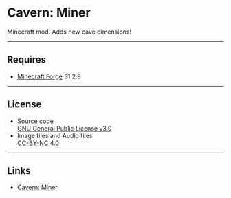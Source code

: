 # Cavern: Miner
Minecraft mod. Adds new cave dimensions!

----
## Requires
* [Minecraft Forge](http://files.minecraftforge.net/) 31.2.8

----
## License
* Source code  
[GNU General Public License v3.0](https://www.gnu.org/licenses/gpl-3.0.txt)
* Image files and Audio files  
[CC-BY-NC 4.0](http://creativecommons.org/licenses/by-nc/4.0/)

----
## Links
* [Cavern: Miner](https://www.curseforge.com/minecraft/mc-mods/cavern-miner)
